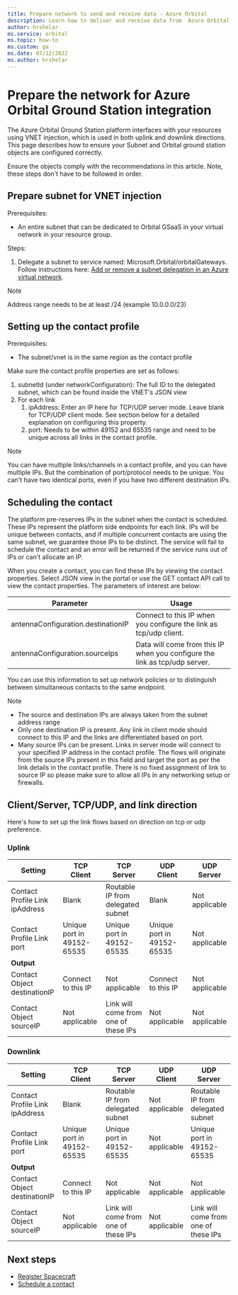 ```yaml
---
title: Prepare network to send and receive data - Azure Orbital
description: Learn how to deliver and receive data from  Azure Orbital.
author: hrshelar
ms.service: orbital
ms.topic: how-to
ms.custom: ga
ms.date: 07/12/2022
ms.author: hrshelar
---
```


# Prepare the network for Azure Orbital Ground Station integration

The Azure Orbital Ground Station platform interfaces with your resources using VNET injection, which is used in both uplink and downlink directions. This page describes how to ensure your Subnet and Orbital ground station objects are configured correctly.

Ensure the objects comply with the recommendations in this article. Note, these steps don't have to be followed in order.

## Prepare subnet for VNET injection

Prerequisites:
- An entire subnet that can be dedicated to Orbital GSaaS in your virtual network in your resource group.

Steps:
1. Delegate a subnet to service named: Microsoft.Orbital/orbitalGateways. Follow instructions here: [Add or remove a subnet delegation in an Azure virtual network](../virtual-network/manage-subnet-delegation.md).

> [!NOTE]
>  Address range needs to be at least /24 (example 10.0.0.0/23)

## Setting up the contact profile

Prerequisites:
- The subnet/vnet is in the same region as the contact profile

Make sure the contact profile properties are set as follows:

1. subnetId (under networkConfiguration): The full ID to the delegated subnet, which can be found inside the VNET's JSON view
1. For each link
    1. ipAddress: Enter an IP here for TCP/UDP server mode. Leave blank for TCP/UDP client mode. See section below for a detailed explanation on configuring this property.
    1. port: Needs to be within 49152 and 65535 range and need to be unique across all links in the contact profile.

> [!NOTE]
> You can have multiple links/channels in a contact profile, and you can have multiple IPs. But the combination of port/protocol needs to be unique. You can't have two identical ports, even if you have two different destination IPs. 

## Scheduling the contact

The platform pre-reserves IPs in the subnet when the contact is scheduled. These IPs represent the platform side endpoints for each link. IPs will be unique between contacts, and if multiple concurrent contacts are using the same subnet, we guarantee those IPs to be distinct. The service will fail to schedule the contact and an error will be returned if the service runs out of IPs or can't allocate an IP.

When you create a contact, you can find these IPs by viewing the contact properties. Select JSON view in the portal or use the GET contact API call to view the contact properties. The parameters of interest are below:

| Parameter                          | Usage                                                                      |
|------------------------------------|----------------------------------------------------------------------------|
| antennaConfiguration.destinationIP | Connect to this IP when you configure the link as tcp/udp client.          |
| antennaConfiguration.sourceIps     | Data will come from this IP when you configure the link as tcp/udp server. |

You can use this information to set up network policies or to distinguish between simultaneous contacts to the same endpoint.

> [!NOTE]
> - The source and destination IPs are always taken from the subnet address range
> - Only one destination IP is present. Any link in client mode should connect to this IP and the links are differentiated based on port.
> - Many source IPs can be present. Links in server mode will connect to your specified IP address in the contact profile. The flows will originate from the source IPs present in this field and target the port as per the link details in the contact profile. There is no fixed assignment of link to source IP so please make sure to allow all IPs in any networking setup or firewalls. 


## Client/Server, TCP/UDP, and link direction

Here's how to set up the link flows based on direction on tcp or udp preference. 

### Uplink

| Setting                        | TCP Client                 | TCP Server                           | UDP Client                 | UDP Server                           |
|--------------------------------|----------------------------|--------------------------------------|----------------------------|--------------------------------------|
| Contact Profile Link ipAddress | Blank                      | Routable IP from delegated subnet    | Blank                      |  Not applicable                           |
| Contact Profile Link port      | Unique port in 49152-65535 | Unique port in 49152-65535           | Unique port in 49152-65535 | Not applicable                       |
| **Output**                     |                            |                                      |                            |                                      |
| Contact Object destinationIP   | Connect to this IP         | Not applicable                       | Connect to this IP         | Not applicable                       |
| Contact Object sourceIP        | Not applicable             | Link will come from one of these IPs | Not applicable             | Not applicable                       |



### Downlink

| Setting                        | TCP Client                 | TCP Server                           | UDP Client                 | UDP Server                           |
|--------------------------------|----------------------------|--------------------------------------|----------------------------|--------------------------------------|
| Contact Profile Link ipAddress | Blank                      | Routable IP from delegated subnet    | Not applicable             | Routable IP from delegated subnet    |
| Contact Profile Link port      | Unique port in 49152-65535 | Unique port in 49152-65535           | Not applicable             | Unique port in 49152-65535           |
| **Output**                     |                            |                                      |                            |                                      |
| Contact Object destinationIP   | Connect to this IP         | Not applicable                       | Not applicable             | Not applicable                       |
| Contact Object sourceIP        | Not applicable             | Link will come from one of these IPs | Not applicable             | Link will come from one of these IPs |

## Next steps

- [Register Spacecraft](register-spacecraft.md)
- [Schedule a contact](schedule-contact.md)
